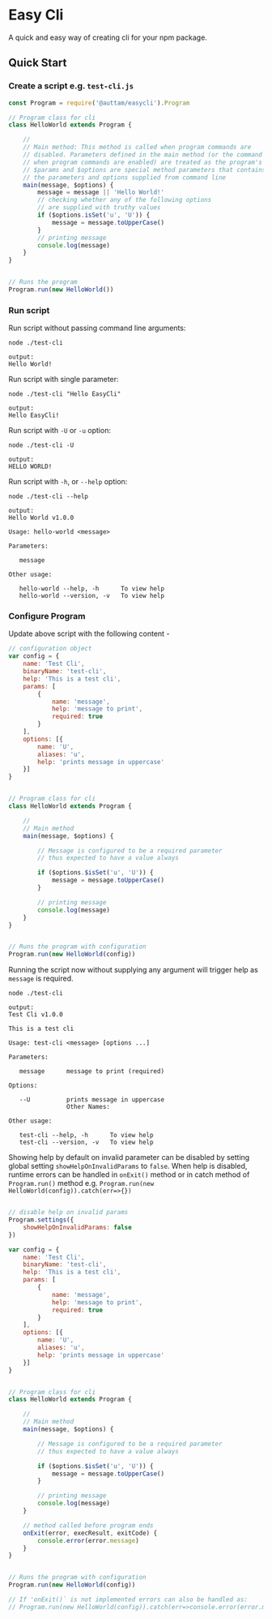 # Easy Cli
A quick and easy way of creating cli for your npm package.

## Quick Start

### Create a script e.g. `test-cli.js`

```javascript
const Program = require('@auttam/easycli').Program

// Program class for cli
class HelloWorld extends Program {

    //
    // Main method: This method is called when program commands are
    // disabled. Parameters defined in the main method (or the command methods 
    // when program commands are enabled) are treated as the program's (or command's) parameters. 
    // $params and $options are special method parameters that contains 
    // the parameters and options supplied from command line 
    main(message, $options) {
        message = message || 'Hello World!'
        // checking whether any of the following options 
        // are supplied with truthy values
        if ($options.isSet('u', 'U')) {
            message = message.toUpperCase()
        }
        // printing message
        console.log(message)
    }
}


// Runs the program
Program.run(new HelloWorld())

```

### Run script

Run script without passing command line arguments:

```
node ./test-cli 

output:
Hello World!
```

Run script with single parameter:

```
node ./test-cli "Hello EasyCli"

output:
Hello EasyCli!
```

Run script with `-U` or `-u` option:

```
node ./test-cli -U

output:
HELLO WORLD!
```

Run script with `-h`, or `--help` option:
```
node ./test-cli --help

output:
Hello World v1.0.0

Usage: hello-world <message>

Parameters:

   message

Other usage:

   hello-world --help, -h      To view help
   hello-world --version, -v   To view help
```

### Configure Program

Update above script with the following content -

```javascript
// configuration object
var config = {
    name: 'Test Cli',
    binaryName: 'test-cli',
    help: 'This is a test cli',
    params: [
        {
            name: 'message',
            help: 'message to print',
            required: true
        }
    ],
    options: [{
        name: 'U',
        aliases: 'u',
        help: 'prints message in uppercase'
    }]
}


// Program class for cli
class HelloWorld extends Program {

    //
    // Main method
    main(message, $options) {

        // Message is configured to be a required parameter
        // thus expected to have a value always 

        if ($options.$isSet('u', 'U')) {
            message = message.toUpperCase()
        }

        // printing message
        console.log(message)
    }
}


// Runs the program with configuration
Program.run(new HelloWorld(config))
```

Running the script now without supplying any argument will trigger help as `message` is required.

```
node ./test-cli 

output:
Test Cli v1.0.0

This is a test cli

Usage: test-cli <message> [options ...]

Parameters:

   message      message to print (required)

Options:

   --U          prints message in uppercase
                Other Names:

Other usage:

   test-cli --help, -h      To view help
   test-cli --version, -v   To view help
```

Showing help by default on invalid parameter can be disabled by setting global setting `showHelpOnInvalidParams` to `false`. When help is disabled, runtime errors can be handled in `onExit()` method or in catch method of `Program.run()` method e.g. `Program.run(new HelloWorld(config)).catch(err=>{})`

```javascript

// disable help on invalid params
Program.settings({
    showHelpOnInvalidParams: false
})

var config = {
    name: 'Test Cli',
    binaryName: 'test-cli',
    help: 'This is a test cli',
    params: [
        {
            name: 'message',
            help: 'message to print',
            required: true
        }
    ],
    options: [{
        name: 'U',
        aliases: 'u',
        help: 'prints message in uppercase'
    }]
}


// Program class for cli
class HelloWorld extends Program {

    //
    // Main method
    main(message, $options) {

        // Message is configured to be a required parameter
        // thus expected to have a value always 

        if ($options.$isSet('u', 'U')) {
            message = message.toUpperCase()
        }

        // printing message
        console.log(message)
    }

    // method called before program ends
    onExit(error, execResult, exitCode) {
        console.error(error.message)
    }
}


// Runs the program with configuration
Program.run(new HelloWorld(config))

// If 'onExit()` is not implemented errors can also be handled as:
// Program.run(new HelloWorld(config)).catch(err=>console.error(error.message))

```
